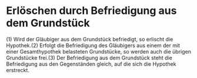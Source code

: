 # Erlöschen durch Befriedigung aus dem Grundstück

(1) Wird der Gläubiger aus dem Grundstück befriedigt, so erlischt die Hypothek.(2) Erfolgt die Befriedigung des Gläubigers aus einem der mit einer Gesamthypothek belasteten Grundstücke, so werden auch die übrigen Grundstücke frei.(3) Der Befriedigung aus dem Grundstück steht die Befriedigung aus den Gegenständen gleich, auf die sich die Hypothek erstreckt. 

